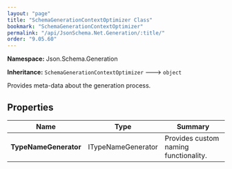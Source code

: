 ```yaml
---
layout: "page"
title: "SchemaGenerationContextOptimizer Class"
bookmark: "SchemaGenerationContextOptimizer"
permalink: "/api/JsonSchema.Net.Generation/:title/"
order: "9.05.60"
---
```

**Namespace:** Json.Schema.Generation

**Inheritance:**
`SchemaGenerationContextOptimizer`
 🡒 
`object`

Provides meta-data about the generation process.

## Properties

| Name | Type | Summary |
|---|---|---|
| **TypeNameGenerator** | ITypeNameGenerator | Provides custom naming functionality. |

